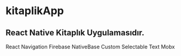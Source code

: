 # kitaplikApp

React Native Kitaplık Uygulamasıdır.
--------
React Navigation
Firebase
NativeBase
Custom Selectable Text
Mobx

